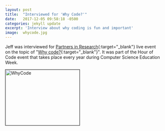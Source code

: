 ```yaml
---
layout: post
title:  "Interviewed for 'Why Code?'"
date:   2017-12-05 09:58:18 -0500
categories: jekyll update
excerpt: 'Interview about why coding is fun and important'
image:	whycode.jpg
---
```



Jeff was interviewed for [Partners in Research](http://www.pirweb.org/en/){:target="_blank"} live event on the topic of "[Why code?](https://youtu.be/2IJEA_GTYOQ){:target="_blank"}". It was part of the Hour of Code event that takes place every year during Computer Science Education Week.

<a href="https://youtu.be/2IJEA_GTYOQ" target="_blank"><img src="{{ site.baseurl }}/images/whycode.jpg" 
alt="WhyCode" width="240" height="180" border="1" /></a>
